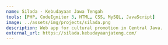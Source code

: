```yaml
---
name: Silada - Kebudayaan Jawa Tengah
tools: [PHP, CodeIgniter 3, HTML, CSS, MySQL, JavaScript]
image: ../assets/img/projects/silada.png
description: Web app for cultural promotion in Central Java. 
external_url: https://silada.kebudayaanjateng.com/
---
```

